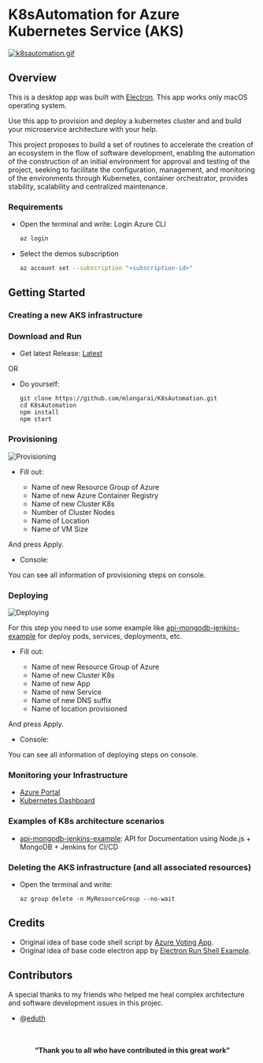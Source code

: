 # K8sAutomation for Azure Kubernetes Service (AKS)

[![k8sautomation.gif](https://s2.gifyu.com/images/k8sautomation.gif)](https://gifyu.com/image/3rp1)

## Overview

This is a desktop app was built with [Electron](http://electronjs.org). This app works only macOS operating system.

Use this app to provision and deploy a kubernetes cluster and and build your microservice architecture with your help.

This project proposes to build a set of routines to accelerate the creation of an ecosystem in the flow of software development, enabling the automation of the construction of an initial environment for approval and testing of the project, seeking to facilitate the configuration, management, and monitoring of the environments through Kubernetes, container orchestrator, provides stability, scalability and centralized maintenance.

### Requirements

* Open the terminal and write:
Login Azure CLI

   ```sh
   az login
   ```

* Select the demos subscription

   ```sh
   az account set --subscription "<subscription-id>"
   ```

## Getting Started

### Creating a new AKS infrastructure

### Download and Run

* Get latest Release: [Latest](https://github.com/mlongarai/K8sAutomation/releases/latest)

OR

* Do yourself: 

   ```Github
   git clone https://github.com/mlongarai/K8sAutomation.git
   cd K8sAutomation
   npm install
   npm start
   ```

### Provisioning

![Provisioning](https://i.imgur.com/6pwdNCD.png)

* Fill out:

   * Name of new Resource Group of Azure
   * Name of new Azure Container Registry
   * Name of new Cluster K8s
   * Number of Cluster Nodes
   * Name of Location
   * Name of VM Size 

And press Apply.

* Console:

You can see all information of provisioning steps on console.

### Deploying

![Deploying](https://i.imgur.com/cpqtyI8.png)

For this step you need to use some example like [api-mongodb-jenkins-example](https://github.com/mlongarai/) for deploy pods, services, deployments, etc.

* Fill out:

   * Name of new Resource Group of Azure
   * Name of new Cluster K8s
   * Name of new App
   * Name of new Service
   * Name of new DNS suffix
   * Name of location provisioned

And press Apply.

* Console:

You can see all information of deploying steps on console.

### Monitoring your Infrastructure

* [Azure Portal](http://portal.azure.com/)
* [Kubernetes Dashboard](https://github.com/kubernetes/dashboard)

### Examples of K8s architecture scenarios

* [api-mongodb-jenkins-example](https://github.com/mlongarai/): API for Documentation using Node.js + MongoDB + Jenkins for CI/CD


### Deleting the AKS infrastructure (and all associated resources)

* Open the terminal and write:
   ```vim
   az group delete -n MyResourceGroup --no-wait
   ```

## Credits

* Original idea of base code shell script by [Azure Voting App](https://github.com/Azure-Samples/azure-voting-app-redis).
* Original idea of base code electron app by [Electron Run Shell Example](https://github.com/martinjackson/electron-run-shell-example).

## Contributors

A special thanks to my friends who helped me heal complex architecture and software development issues in this projec.

* @[eduth](https://github.com/eduth)


<p align="center">
  <br>
  <br>
  <b>“Thank you to all who have contributed in this great work”</b><br>
  <br><br>
</p>